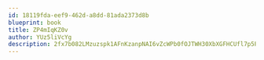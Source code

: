 ```yaml
---
id: 18119fda-eef9-462d-a8dd-81ada2373d8b
blueprint: book
title: ZP4mIqKZ0v
author: YUz5liVcYg
description: 2fx7b082LMzuzspk1AFnKzanpNAI6vZcWPb0fOJTWH30XbXGFHCUfl7p5PvlTMz6Tf6SRM8YW14bHZCzW4khjJUNdjOk6woXg7jR
---
```

